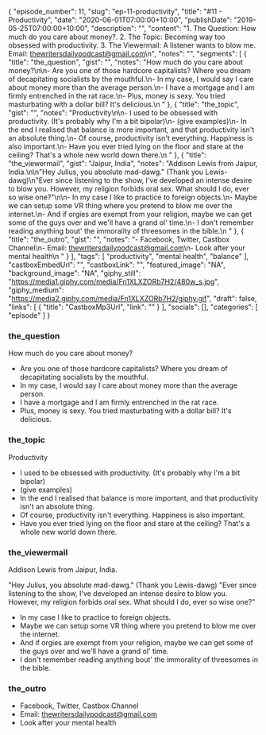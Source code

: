 {
	"episode_number": 11,
	"slug": "ep-11-productivity",
	"title": "#11 - Productivity",
	"date": "2020-06-01T07:00:00+10:00",
	"publishDate": "2019-05-25T07:00:00+10:00",
	"description": "",
	"content": "1. The Question: How much do you care about money?. 2. The Topic: Becoming way too obsessed with productivity. 3. The Viewermail: A listener wants to blow me. Email: thewritersdailypodcast@gmail.com\n",
	"notes": "",
	"segments": [
		{
			"title": "the_question",
			"gist": "",
			"notes": "How much do you care about money?\n\n- Are you one of those hardcore capitalists? Where you dream of decapitating socialists by the mouthful.\n- In my case, I would say I care about money more than the average person.\n- I have a mortgage and I am firmly entrenched in the rat race.\n- Plus, money is sexy. You tried masturbating with a dollar bill? It's delicious.\n      "
		},
		{
			"title": "the_topic",
			"gist": "",
			"notes": "Productivity\n\n- I used to be obsessed with productivity. (It's probably why I'm a bit bipolar)\n- (give examples)\n- In the end I realised that balance is more important, and that productivity isn't an absolute thing.\n- Of course, productivity isn't everything. Happiness is also important.\n- Have you ever tried lying on the floor and stare at the ceiling? That's a whole new world down there.\n      "
		},
		{
			"title": "the_viewermail",
			"gist": "Jaipur, India",
			"notes": "Addison Lewis from Jaipur, India.\n\n\"Hey Julius, you absolute mad-dawg.\" (Thank you Lewis-dawg)\n\"Ever since listening to the show, I've developed an intense desire to blow you. However, my religion forbids oral sex. What should I do, ever so wise one?\"\n\n- In my case I like to practice to foreign objects.\n- Maybe we can setup some VR thing where you pretend to blow me over the internet.\n- And if orgies are exempt from your religion, maybe we can get some of the guys over and we'll have a grand ol' time.\n- I don't remember reading anything bout' the immorality of threesomes in the bible.\n      "
		},
		{
			"title": "the_outro",
			"gist": "",
			"notes": "- Facebook, Twitter, Castbox Channel\n- Email: thewritersdailypodcast@gmail.com\n- Look after your mental health\n      "
		}
	],
	"tags": [
		"productivity",
		"mental health",
		"balance"
	],
	"castboxEmbedUrl": "",
	"castboxLink": "",
	"featured_image": "NA",
	"background_image": "NA",
	"giphy_still": "https://media1.giphy.com/media/Fn1XLXZORb7H2/480w_s.jpg",
	"giphy_medium": "https://media2.giphy.com/media/Fn1XLXZORb7H2/giphy.gif",
	"draft": false,
	"links": [
		{
			"title": "CastboxMp3Url",
			"link": ""
		}
	],
	"socials": [],
	"categories": [
		"episode"
	]
}

### the_question

How much do you care about money?

- Are you one of those hardcore capitalists? Where you dream of decapitating socialists by the mouthful.
- In my case, I would say I care about money more than the average person.
- I have a mortgage and I am firmly entrenched in the rat race.
- Plus, money is sexy. You tried masturbating with a dollar bill? It's delicious.
      
### the_topic

Productivity

- I used to be obsessed with productivity. (It's probably why I'm a bit bipolar)
- (give examples)
- In the end I realised that balance is more important, and that productivity isn't an absolute thing.
- Of course, productivity isn't everything. Happiness is also important.
- Have you ever tried lying on the floor and stare at the ceiling? That's a whole new world down there.
      
### the_viewermail

Addison Lewis from Jaipur, India.

"Hey Julius, you absolute mad-dawg." (Thank you Lewis-dawg)
"Ever since listening to the show, I've developed an intense desire to blow you. However, my religion forbids oral sex. What should I do, ever so wise one?"

- In my case I like to practice to foreign objects.
- Maybe we can setup some VR thing where you pretend to blow me over the internet.
- And if orgies are exempt from your religion, maybe we can get some of the guys over and we'll have a grand ol' time.
- I don't remember reading anything bout' the immorality of threesomes in the bible.
      
### the_outro

- Facebook, Twitter, Castbox Channel
- Email: thewritersdailypodcast@gmail.com
- Look after your mental health
      
